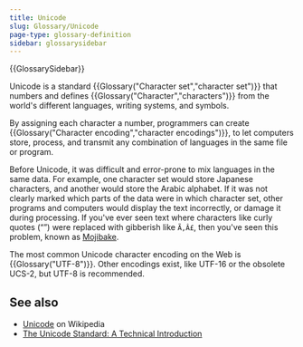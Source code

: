 ```yaml
---
title: Unicode
slug: Glossary/Unicode
page-type: glossary-definition
sidebar: glossarysidebar
---
```


{{GlossarySidebar}}

Unicode is a standard {{Glossary("Character set","character set")}} that numbers and defines {{Glossary("Character","characters")}} from the world's different languages, writing systems, and symbols.

By assigning each character a number, programmers can create {{Glossary("Character encoding","character encodings")}}, to let computers store, process, and transmit any combination of languages in the same file or program.

Before Unicode, it was difficult and error-prone to mix languages in the same data. For example, one character set would store Japanese characters, and another would store the Arabic alphabet. If it was not clearly marked which parts of the data were in which character set, other programs and computers would display the text incorrectly, or damage it during processing. If you've ever seen text where characters like curly quotes (&ldquo;&rdquo;) were replaced with gibberish like `Ã‚Â£`, then you've seen this problem, known as [Mojibake](https://en.wikipedia.org/wiki/Mojibake).

The most common Unicode character encoding on the Web is {{Glossary("UTF-8")}}. Other encodings exist, like UTF-16 or the obsolete UCS-2, but UTF-8 is recommended.

## See also

- [Unicode](https://en.wikipedia.org/wiki/Unicode) on Wikipedia
- [The Unicode Standard: A Technical Introduction](https://www.unicode.org/standard/principles.html)
